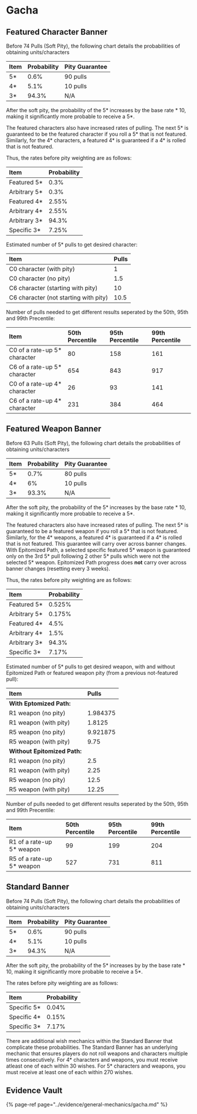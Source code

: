 # Gacha

## Featured Character Banner

Before 74 Pulls \(Soft Pity\), the following chart details the probabilities of obtaining units/characters

| Item | Probability | Pity Guarantee |
| :--- | :--- | :--- |
| 5\* | 0.6% | 90 pulls |
| 4\* | 5.1% | 10 pulls |
| 3\* | 94.3% | N/A |

After the soft pity, the probability of the 5\* increases by the base rate \* 10, making it significantly more probable to receive a 5\*.

The featured characters also have increased rates of pulling. The next 5\* is guaranteed to be the featured character if you roll a 5\* that is not featured. Similarly, for the 4\* characters, a featured 4\* is guaranteed if a 4\* is rolled that is not featured.

Thus, the rates before pity weighting are as follows:

| Item | Probability |
| :--- | :--- |
| Featured 5\* | 0.3% |
| Arbitrary 5\* | 0.3% |
| Featured 4\* | 2.55% |
| Arbitrary 4\* | 2.55% |
| Arbitrary 3\* | 94.3% |
| Specific 3\* | 7.25% |

Estimated number of 5\* pulls to get desired character:

| Item | Pulls |
| :--- | :--- |
| C0 character \(with pity\) | 1 |
| C0 character \(no pity\) | 1.5 |
| C6 character \(starting with pity\) | 10 |
| C6 character \(not starting with pity\) | 10.5 |

Number of pulls needed to get different results seperated by the 50th, 95th and 99th Precentile:  

| Item | 50th Percentile | 95th Percentile | 99th Percentile |
| :--- | :--- | :--- | :--- |
| C0 of a rate-up 5\* character | 80  | 158 | 161 |
| C6 of a rate-up 5\* character | 654 | 843 | 917 |
| C0 of a rate-up 4\* character | 26  | 93  | 141 |
| C6 of a rate-up 4\* character | 231 | 384 | 464 |

## Featured Weapon Banner

Before 63 Pulls \(Soft Pity\), the following chart details the probabilities of obtaining units/characters

| Item | Probability | Pity Guarantee |
| :--- | :--- | :--- |
| 5\* | 0.7% | 80 pulls |
| 4\* | 6% | 10 pulls |
| 3\* | 93.3% | N/A |

After the soft pity, the probability of the 5\* increases  by the base rate \* 10, making it significantly more probable to receive a 5\*.

The featured characters also have increased rates of pulling. The next 5\* is guaranteed to be a featured weapon if you roll a 5\* that is not featured. Similarly, for the 4\* weapons, a featured 4\* is guaranteed if a 4\* is rolled that is not featured. This guarantee will carry over across banner changes. With Epitomized Path, a selected specific featured 5\* weapon is guaranteed only on the 3rd 5\* pull following 2 other 5\* pulls which were not the selected 5\* weapon. Epitomized Path progress does **not** carry over across banner changes (resetting every 3 weeks).

Thus, the rates before pity weighting are as follows:

| Item | Probability |
| :--- | :--- |
| Featured 5\* | 0.525% |
| Arbitrary 5\* | 0.175% |
| Featured 4\* | 4.5% |
| Arbitrary 4\* | 1.5% |
| Arbitrary 3\* | 94.3% |
| Specific 3\* | 7.17% |

Estimated number of 5\* pulls to get desired weapon, with and without Epitomized Path or featured weapon pity (from a previous not-featured pull):

| Item | Pulls |
| :--- | :--- |
| **With Eptomized Path:** | |
| R1 weapon \(no pity\) | 1.984375 |
| R1 weapon \(with pity\) | 1.8125 |
| R5 weapon \(no pity\) | 9.921875 |
| R5 weapon \(with pity\) | 9.75 |
| **Without Epitomized Path:** | |
| R1 weapon \(no pity\) | 2.5 |
| R1 weapon \(with pity\) | 2.25 |
| R5 weapon \(no pity\) | 12.5 |
| R5 weapon \(with pity\) | 12.25 |

Number of pulls needed to get different results seperated by the 50th, 95th and 99th Precentile:  

| Item | 50th Percentile | 95th Percentile | 99th Percentile |
| :--- | :--- | :--- | :--- |
| R1 of a rate-up 5\* weapon    | 99  | 199 | 204 |
| R5 of a rate-up 5\* weapon    | 527 | 731 | 811 |

## Standard Banner

Before 74 Pulls \(Soft Pity\), the following chart details the probabilities of obtaining units/characters

| Item | Probability | Pity Guarantee |
| :--- | :--- | :--- |
| 5\* | 0.6% | 90 pulls |
| 4\* | 5.1% | 10 pulls |
| 3\* | 94.3% | N/A |

After the soft pity, the probability of the 5\* increases by  by the base rate \* 10, making it significantly more probable to receive a 5\*.

The rates before pity weighting are as follows:

| Item | Probability |
| :--- | :--- |
| Specific 5\* | 0.04% |
| Specific 4\* | 0.15% |
| Specific 3\* | 7.17% |

There are additional wish mechanics within the Standard Banner that complicate these probabilities. The Standard Banner has an underlying mechanic that ensures players do not roll weapons and characters multiple times consecutively. For 4\* characters and weapons, you must receive atleast one of each within 30 wishes. For 5\* characters and weapons, you must receive at least one of each within 270 wishes.

## Evidence Vault

{% page-ref page="../evidence/general-mechanics/gacha.md" %}

